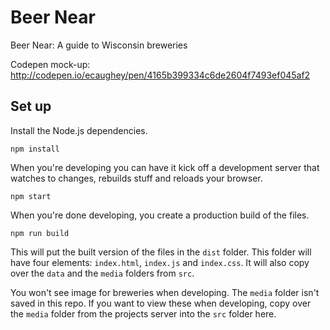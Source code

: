 # Beer Near

Beer Near: A guide to Wisconsin breweries

Codepen mock-up: http://codepen.io/ecaughey/pen/4165b399334c6de2604f7493ef045af2


## Set up

Install the Node.js dependencies.

```
npm install
```

When you're developing you can have it kick off a development server that watches to changes, rebuilds stuff and reloads your browser.

```
npm start
```

When you're done developing, you create a production build of the files.
```
npm run build
```

This will put the built version of the files in the `dist` folder. This folder will
have four elements: `index.html`, `index.js` and `index.css`. It will also copy over the `data` and the `media` folders from `src`. 

You won't see image for breweries when developing. The `media` folder isn't saved in this repo. If you want to view these when developing, copy over the `media` folder from the projects server into the `src` folder here.